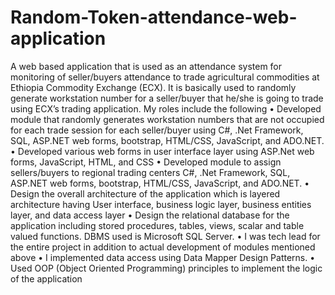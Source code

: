 # Random-Token-attendance-web-application
A web based application that is used as an attendance system for monitoring of seller/buyers attendance to trade agricultural commodities at Ethiopia Commodity 
Exchange (ECX). It is basically used to randomly generate workstation number for a seller/buyer that he/she is going to trade using ECX’s trading application.
My roles include the following
•	Developed module that randomly generates workstation numbers that are not occupied for each trade session for each seller/buyer using C#, .Net Framework, 
SQL, ASP.NET web forms, bootstrap, HTML/CSS, JavaScript, and ADO.NET.
•	Developed various web forms in user interface layer using ASP.Net web forms, JavaScript, HTML, and CSS
•	Developed module to assign sellers/buyers to regional trading centers C#, .Net Framework, SQL, ASP.NET web forms, bootstrap, HTML/CSS, JavaScript, and 
ADO.NET.
•	Design the overall architecture of the application which is layered architecture having User interface, business logic layer, business entities layer, 
and data access layer
•	Design the relational database for the application including stored procedures, tables, views, scalar and table valued functions. DBMS used is Microsoft 
SQL Server.
•	I was tech lead for the entire project in addition to actual development of modules mentioned above
•	I implemented data access using Data Mapper Design Patterns.
•	Used OOP (Object Oriented Programming) principles to implement the logic of the application

